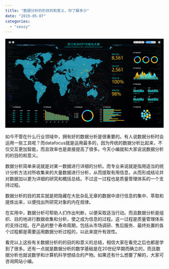 ```yaml
---
title: "数据分析的的目的和意义，你了解多少"
date: "2019-05-07"
categories: 
  - "seozy"
---
```


![](images/daping-08-2-1024x575.png)

如今不管在什么行业领域中，拥有好的数据分析是很重要的。有人说数据分析时会运用一些工具呢？而datafocus就是运用最多的，因为传统的数据分析比起来，不仅交互更加智能，而且效率也是直接提高了很多。今天小编就和大家说说数据分析的的目的和意义。

数据分析简单来说就是对某一数据进行详细的分析。而专业来说就是指用适当的统计分析方法对所收集来的大量数据进行分析，从而提取有用信息，从而形成结论并对数据加以更为详细的研究和概括总结。不过这一过程也是质量管理体系的一个支持过程。

数据分析的目的其实就是把隐藏在大批杂乱无章的数据中进行信息的集中、萃取和提炼出来，以便找出所研究对象的内在规律。

在实用中，数据分析可帮助人们作出判断，以便采取适当行动。而且数据分析是组织、目的地进行数据收集和分析，使之成为信息的过程。这一过程是质量管理体系的支持过程。在产品的整个寿命周期，包括从市场调研、售后服务、最终处置的各个过程都是需要运用数据分析过程的，以此来提升有效性。

看完以上这些有关数据分析的的目的和意义的总结，相信大家在看完之后也都是学到了很多。还有一点就是数据分析的数学基础是在20世纪早期而确立的，而且数据分析也就说数学和计算机科学想结合的产物。如果还有什么想要了解的，大家可咨询网站小编。
